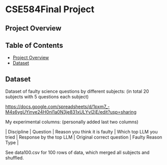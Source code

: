 # CSE584Final Project

## Project Overview

## Table of Contents

- [Project Overview](#project-overview)
- [Dataset](#dataset)

## Dataset

Dataset of faulty science questions by different subjects: (in total 20 subjects with 5 questions each subject)

https://docs.google.com/spreadsheets/d/1pxm7_-M4s6ygUYinye24H0nI1a0N3je831xULYvl2jE/edit?usp=sharing

My experimental columns: (personally added last two columns)

| Discipline | Question | Reason you think it is faulty | Which top LLM you tried | Response by the top LLM | Original correct question | Faulty Reason Type |

See data100.csv for 100 rows of data, which merged all subjects and shuffled.


